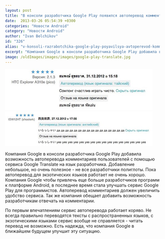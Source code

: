 ```yaml
---
layout: post
title: "В консоли разработчика Google Play появился автоперевод комментариев пользователей"
date:  2013-03-26 05:54:39 +0300
categories: "Новости Android"
category: "Новости Android"
author: "Ivan Belchikov"
id: "326"
alias: "v-konsoli-razrabotchika-google-play-poyavilsya-avtoperevod-kommentariev-polzovatelej"
excerpt: "Компания Google в консоли разработчика Google Play добавила возможность автоперевода комментариев пользователей с помощью сервиса Google Translate на язык разработчика. Добавление небольшое, но очень полезное - не все разработчики полиглоты. Пока автоперевод для экзотических языков работает не очень хорошо."
image: /oldImages/images/images/google-play-translate.jpg
---
```

<img src="/oldImages/images/images/google-play-translate.jpg" alt="Автоперевод в Google Play" >

<img src="/oldImages/images/images/google-play-translate1.jpg" alt="Google Play Translate" >

Компания Google в консоли разработчика Google Play добавила возможность автоперевода комментариев пользователей с помощью сервиса Google Translate на язык разработчика. Добавление небольшое, но очень полезное - не все разработчики полиглоты. Пока автоперевод для экзотических языков работает не очень хорошо.
Компания Google чтобы привлечь еще больше разработчиков программ к платформе Android, в последнее время стала улучшать сервис Google Play для программистов. Автоперевод комментариев должен увеличить удобство сервиса. Так же компания обещает добавить возможность разработчикам отвечать на комментарии.

По первым впечатлениям сервис автоперевода работает коряво. Не всегда правильно переводятся тексты с распространенных языков, с экзотическими языками сервис вообще не справляется - читать перевод не возможно. Есть надежда, что компания Google в ближайшем будущем улучшит эту ситуацию.

 
